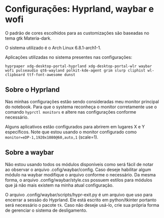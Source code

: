 # Configurações: Hyprland, waybar e wofi

O padrão de cores escolhidos para as customizações são baseadas no tema gtk Materia-dark.


O sistema utilizado é o Arch Linux 6.8.1-arch1-1.


Aplicações utilizadas no sistema presentes nas configurações:


`hyprpaper
xdg-desktop-portal-hyprland
xdg-desktop-portal-wlr
waybar
wofi
pulseaudio
qt6-wayland
polkit-kde-agent
grim
slurp
cliphist
wl-clipboard
ttf-font-awesome
dunst`


## Sobre o Hyprland 

Nas minhas configurações estão sendo consideradas meu monitor principal do notebook. Para que o systema reconheça o monitor corretamente use o comando `hyprctl monitors` e altere nas configurações conforme necessário.


Alguns aplicativos estão configurados para abrirem em lugares X e Y específicos. Note que estou usando o monitor configurado como `monitor=eDP-1,1920x1080@60,auto,1` (scale=1).

## Sobre a waybar

Não estou usando todos os módulos disponíveis como será fácil de notar ao observar o arquivo .cofig/waybar/config. Caso deseje habilitar algum módulo na waybar modifique o arquivo conforme o necessário. Da mesma forma, o arquivo .config/waybar/style.css possuem estilos para módulos que já não mais existem na minha atual configuração.


O arquivo .config/waybar/scripts/hypr-exit.py é um arquivo que uso para encerrar a sessão do Hyprland. Ele está escrito em python/tkinter portanto será necessário o pacote `tk`. Caso não deseje usá-lo, crie sua própria forma de gerenciar o sistema de desligamento.

